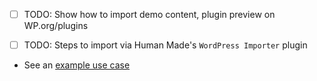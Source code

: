 - [ ] TODO: Show how to import demo content, plugin preview on WP.org/plugins

- [ ] TODO: Steps to import via Human Made's `WordPress Importer` plugin
 - See an [example use case](https://github.com/WordPress/blueprints-library/issues/99)